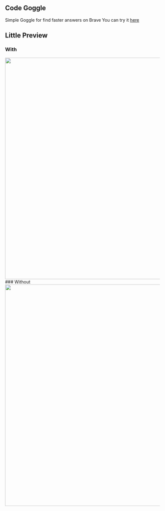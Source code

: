 ## Code Goggle
Simple Goggle for find faster answers on Brave
You can try it [here](https://search.brave.com/goggles?q=&source=web&goggles_id=https%253A%252F%252Fraw.githubusercontent.com%252FJusteWilli%252FBrave-Goggle%252Fmain%252Fgoggles%252Fcode.goggle)


## Little Preview

### With 

<img src="https://user-images.githubusercontent.com/83806444/175784940-d8abe279-4747-4417-b3c0-b95aa472a7b3.png" width="720">
### Without 

<img src="https://user-images.githubusercontent.com/83806444/175785112-cf31d38b-ecd2-41ce-aa39-77261e7071c0.png" width="720">

